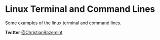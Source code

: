 # Linux Terminal and Command Lines
Some examples of the linux terminal and command lines.

**Twitter** [@ChristianRazemint](twitter.com/ChrisRazemint)
